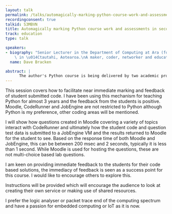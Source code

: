 ```yaml
---
layout: talk
permalink: /talks/automagically-marking-python-course-work-and-assessments-in-seconds
recordingconsent: true
talkid: S3MBVN
title: Automagically marking Python course work and assessments in seconds!
track: education
type: talk

speakers:
- biography: "Senior Lecturer in the Department of Computing at Ara (formally CPIT)\
    \ in \u014Ctautahi, Aotearoa.\nA maker, coder, networker and educator."
  name: Dave Bracken

abstract: | 
      The author's Python course is being delivered by two academic providers in New Zealand and uses CodeRunner for marking all lab work and assessments.  Students receive feedback and marks on the code they write within seconds.  Installing CodeRunner, creating labs and code/live demos will be covered.
---
```


This session covers how to facilitate near immediate marking and feedback of student submitted code.  I have been using this mechanism for teaching Python for almost 3 years and the feedback from the students is positive.
Moodle, CodeRunner and JobEngine are not restricted to Python although Python is my preference, other coding areas will be mentioned.

I will show how questions created in Moodle covering a variety of topics interact with CodeRunner and ultimately how the student code and question test data is submitted to a JobEngine VM and the results returned to Moodle for the student to see.  Based on the response time of both Moodle and JobEngine, this can be between 200 msec and 2 seconds, typically it is less than 1 second.  While Moodle is used for hosting the questions, these are not multi-choice based lab questions.

I am keen on providing immediate feedback to the students for their code based solutions, the immediacy of feedback is seen as a success point for this course.  I would like to encourage others to explore this.

Instructions will be provided which will encourage the audience to look at creating their own service or making use of shared resources.

I prefer the logic analyser or packet trace end of the computing spectrum and have a passion for embedded computing or IoT as it is now.
